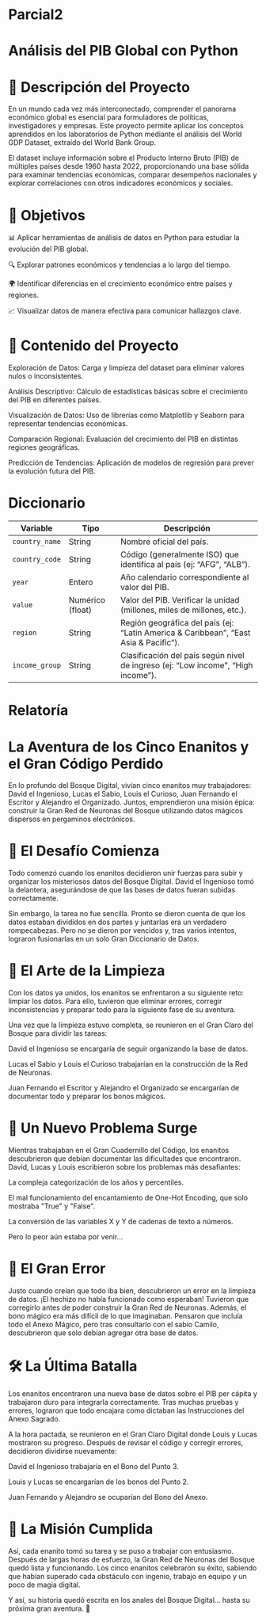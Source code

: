 # Parcial2

# Análisis del PIB Global con Python

# 📌 Descripción del Proyecto

En un mundo cada vez más interconectado, comprender el panorama económico global es esencial para formuladores de políticas, investigadores y empresas. Este proyecto permite aplicar los conceptos aprendidos en los laboratorios de Python mediante el análisis del World GDP Dataset, extraído del World Bank Group.

El dataset incluye información sobre el Producto Interno Bruto (PIB) de múltiples países desde 1960 hasta 2022, proporcionando una base sólida para examinar tendencias económicas, comparar desempeños nacionales y explorar correlaciones con otros indicadores económicos y sociales.

# 🎯 Objetivos

📊 Aplicar herramientas de análisis de datos en Python para estudiar la evolución del PIB global.

🔍 Explorar patrones económicos y tendencias a lo largo del tiempo.

🌍 Identificar diferencias en el crecimiento económico entre países y regiones.

📈 Visualizar datos de manera efectiva para comunicar hallazgos clave.

# 📂 Contenido del Proyecto

Exploración de Datos: Carga y limpieza del dataset para eliminar valores nulos o inconsistentes.

Análisis Descriptivo: Cálculo de estadísticas básicas sobre el crecimiento del PIB en diferentes países.

Visualización de Datos: Uso de librerías como Matplotlib y Seaborn para representar tendencias económicas.

Comparación Regional: Evaluación del crecimiento del PIB en distintas regiones geográficas.

Predicción de Tendencias: Aplicación de modelos de regresión para prever la evolución futura del PIB.


# Diccionario
| **Variable**      | **Tipo**             | **Descripción**                                                                                 |
|-------------------|----------------------|-------------------------------------------------------------------------------------------------|
| `country_name`    | String              | Nombre oficial del país.                                                                        |
| `country_code`    | String              | Código (generalmente ISO) que identifica al país (ej: “AFG”, “ALB”).                             |
| `year`            | Entero              | Año calendario correspondiente al valor del PIB.                                                |
| `value`           | Numérico (float)    | Valor del PIB. Verificar la unidad (millones, miles de millones, etc.).                         |
| `region`          | String              | Región geográfica del país (ej: “Latin America & Caribbean”, “East Asia & Pacific”).             |
| `income_group`    | String              | Clasificación del país según nivel de ingreso (ej: “Low income”, “High income”).                |

# Relatoría

# La Aventura de los Cinco Enanitos y el Gran Código Perdido

En lo profundo del Bosque Digital, vivían cinco enanitos muy trabajadores: David el Ingenioso, Lucas el Sabio, Louis el Curioso, Juan Fernando el Escritor y Alejandro el Organizado. Juntos, emprendieron una misión épica: construir la Gran Red de Neuronas del Bosque utilizando datos mágicos dispersos en pergaminos electrónicos.

# 🏰 El Desafío Comienza

Todo comenzó cuando los enanitos decidieron unir fuerzas para subir y organizar los misteriosos datos del Bosque Digital. David el Ingenioso tomó la delantera, asegurándose de que las bases de datos fueran subidas correctamente.

Sin embargo, la tarea no fue sencilla. Pronto se dieron cuenta de que los datos estaban divididos en dos partes y juntarlas era un verdadero rompecabezas. Pero no se dieron por vencidos y, tras varios intentos, lograron fusionarlas en un solo Gran Diccionario de Datos.

# 🔎 El Arte de la Limpieza

Con los datos ya unidos, los enanitos se enfrentaron a su siguiente reto: limpiar los datos. Para ello, tuvieron que eliminar errores, corregir inconsistencias y preparar todo para la siguiente fase de su aventura.

Una vez que la limpieza estuvo completa, se reunieron en el Gran Claro del Bosque para dividir las tareas:

David el Ingenioso se encargaría de seguir organizando la base de datos.

Lucas el Sabio y Louis el Curioso trabajarían en la construcción de la Red de Neuronas.

Juan Fernando el Escritor y Alejandro el Organizado se encargarían de documentar todo y preparar los bonos mágicos.

# 📜 Un Nuevo Problema Surge

Mientras trabajaban en el Gran Cuadernillo del Código, los enanitos descubrieron que debían documentar las dificultades que encontraron. David, Lucas y Louis escribieron sobre los problemas más desafiantes:

La compleja categorización de los años y percentiles.

El mal funcionamiento del encantamiento de One-Hot Encoding, que solo mostraba "True" y "False".

La conversión de las variables X y Y de cadenas de texto a números.

Pero lo peor aún estaba por venir…

# 🤯 El Gran Error

Justo cuando creían que todo iba bien, descubrieron un error en la limpieza de datos. ¡El hechizo no había funcionado como esperaban! Tuvieron que corregirlo antes de poder construir la Gran Red de Neuronas. Además, el bono mágico era más difícil de lo que imaginaban. Pensaron que incluía todo el Anexo Mágico, pero tras consultarlo con el sabio Camilo, descubrieron que solo debían agregar otra base de datos.

# 🛠 La Última Batalla

Los enanitos encontraron una nueva base de datos sobre el PIB per cápita y trabajaron duro para integrarla correctamente. Tras muchas pruebas y errores, lograron que todo encajara como dictaban las Instrucciones del Anexo Sagrado.

A la hora pactada, se reunieron en el Gran Claro Digital donde Louis y Lucas mostraron su progreso. Después de revisar el código y corregir errores, decidieron dividirse nuevamente:

David el Ingenioso trabajaría en el Bono del Punto 3.

Louis y Lucas se encargarían de los bonos del Punto 2.

Juan Fernando y Alejandro se ocuparían del Bono del Anexo.

# 🎉 La Misión Cumplida

Así, cada enanito tomó su tarea y se puso a trabajar con entusiasmo. Después de largas horas de esfuerzo, la Gran Red de Neuronas del Bosque quedó lista y funcionando. Los cinco enanitos celebraron su éxito, sabiendo que habían superado cada obstáculo con ingenio, trabajo en equipo y un poco de magia digital.

Y así, su historia quedó escrita en los anales del Bosque Digital… hasta su próxima gran aventura. 🚀

